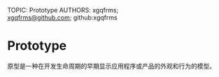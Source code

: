 TOPIC: Prototype
AUTHORS: xgqfrms; xgqfrms@github.com; github:xgqfrms

# Prototype

原型是一种在开发生命周期的早期显示应用程序或产品的外观和行为的模型。
